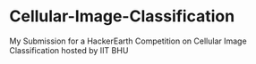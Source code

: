 # Cellular-Image-Classification
My Submission for a HackerEarth Competition on Cellular Image Classification hosted by IIT BHU 
